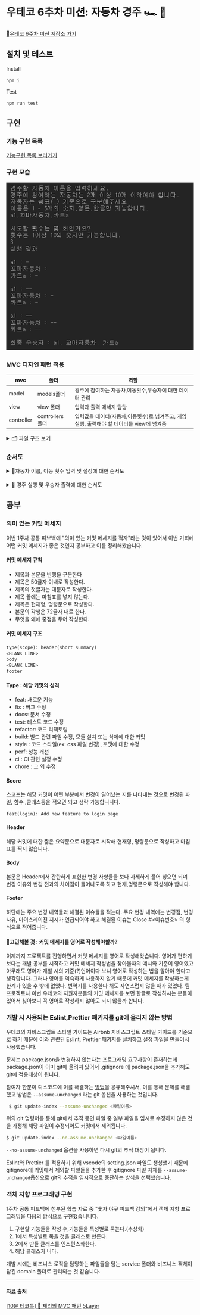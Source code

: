 # 우테코 6추차 미션: 자동차 경주 🏎️ 🏁

[🫙우테코 6주차 미션 저장소 가기](https://github.com/woowacourse-precourse/javascript-racingcar-6)

## 설치 및 테스트

Install

```
npm i
```

Test

```
npm run test
```

## 구현

### 기능 구현 목록

[기능구현 목록 보러가기](https://github.com/BadaHertz52/javascript-racingcar-6/blob/badahertz52/docs/README.md#%EC%9E%90%EB%8F%99%EC%B0%A8-%EA%B2%BD%EC%A3%BC)

### 구현 모습

<img  src="./readImages/racing_car.png" with="300px" alt="구현 모습"/>

### MVC 디자인 패턴 적용

| mvc        | 폴더             | 역할                                                                                       |
| ---------- | ---------------- | ------------------------------------------------------------------------------------------ |
| model      | models폴더       | 경주에 참여하는 자동차,이동횟수,우승자에 대한 데이터 관리                                  |
| view       | view 폴더        | 입력과 출력 메세지 담당                                                                    |
| controller | controllers 폴더 | 입력값을 데이터(자동차,이동횟수)로 넘겨주고, 게임 실행, 출력해야 할 데이터를 view에 넘겨줌 |

<details>
<summary> 🗂️ 파일 구조 보기</summary>
<div markdown="1">

```
📦src
 ┣ 📂constants
 ┃ ┣ 📜index.js
 ┃ ┣ 📜Message.js :입력,출력 메세지 관리
 ┃ ┣ 📜Regex.js  : 정규표현식 관리
 ┃ ┗ 📜Rule.js   : 게임 룰에 관한 변수 관리
 ┣ 📂controllers
 ┃ ┣ 📜Game.js  : 게임에 대한 전반적인 것들을 관리 (입력값을 받아서 게임 실행 환경 설정, 게임 실행,결과 출력)
 ┃ ┣ 📜index.js
 ┃ ┗ 📜InputController.js : 자동차 이름, 이동 횟수에 대한 입력값을 받아서 모델에 전달
 ┣ 📂models
 ┃ ┣ 📜Car.js : 경주에 참여하는 자동차 이름,전진 횟수에 대한 데이터 관리
 ┃ ┣ 📜CarList.js : 입력값을 받아서 유효성 검사를 진행 후 경주에 참여하는 자동차 배열을 생성
 ┃ ┣ 📜index.js
 ┃ ┣ 📜Referee.js : 경주 결과에 따라 우승자 판단
 ┃ ┗ 📜Round.js : 입력값을 받아 유효성 검사를 진행 및 이동 횟수에 대한 데이터 관리
 ┣ 📂utils
 ┃ ┣ 📜Error.js : 오류를 출력하는 유틸 함수 관리
 ┃ ┗ 📜index.js
 ┣ 📂view
 ┃ ┣ 📜index.js
 ┃ ┣ 📜InputView.js : 입력창 담당
 ┃ ┗ 📜OutputView.js :  메세지 출력 담당
 ┣ 📜App.js
 ┗ 📜index.js
```

</div>
</details>

### 순서도

<details>
<summary>📜자동차 이름, 이동 횟수 입력 및 설정에 대한 순서도</summary>
<img markdown='2' src="./readImages/자동차_이동횟수_순서도.png" alt="자동차 이름, 이동 횟수 입력 및 설정에 대한 순서도"/>
</details>
<br/>
<details>
<summary>📜 경주 실행 및 우승자 출력에 대한 순서도</summary>
<img   markdown='3' src="./readImages/racing_win.png" alt="경주 실행 및 우승자 출력에 대한 순서도" />
</details>

## 공부

### 의미 있는 커밋 메세지

이번 1주차 공통 피브백에 "의미 있는 커밋 메세지를 적자"라는 것이 있어서 이번 기회에 어떤 커밋 메세지가 좋은 것인지 공부하고 이를 정리해봤습니다.

#### 커밋 메세지 규칙

- 제목과 본문을 빈행을 구분한다
- 제목은 50글자 이내로 작성한다.
- 제목의 첫글자는 대문자로 작성한다.
- 제목 끝에는 마침표를 넣지 않는다.
- 제목은 현재형, 명령문으로 작성한다.
- 본문의 각행은 72글자 내로 한다.
- 무엇을 왜에 중점을 두어 작성한다.

#### 커밋 메세지 구조

```
type(scope): header(short summary)
<BLANK LINE>
body
<BLANK LINE>
footer
```

#### Type : 해당 커밋의 성격

- feat: 새로운 기능
- fix : 버그 수정
- docs: 문서 수정
- test: 테스트 코드 수정
- refactor: 코드 리팩토링
- build: 빌드 관련 파일 수정, 모듈 설치 또는 삭제에 대한 커밋
- style : 코드 스타일(ex: css 파일 변경) ,포맷에 대한 수정
- perf: 성능 개선
- ci : CI 관련 설정 수정
- chore : 그 외 수정

#### Score

스코프는 해당 커밋이 어떤 부분에서 변경이 일어났는 지를 나타내는 것으로 변경된 파일, 함수 ,클래스등을 적으면 되고 생략 가능합니니다.

```
feat(login): Add new feature to login page
```

#### Header

해당 커밋에 대한 짧은 요약문으로 대문자로 시작해 현재형, 명령문으로 작성하고 마침표를 찍지 않습니다.

#### Body

본문은 Header에서 간랸하게 표현한 변경 사항들을 보다 자세하게 풀어 넣으면 되며 변경 이유와 변경 전과의 차이점이 들어나도록 하고 현재,명령문으로 작성해야 합니다.

#### Footer

하단에는 주요 변경 내역들과 해결된 이슈들을 적는다.
주요 변경 내역에는 변경점, 변경 사유, 마이스레이젼 지시가 언급되어야 하고 해결된 이슈는 Close #<이슈번호> 의 형식으로 적어줍니다.

#### 🤔고민해볼 것 : 커밋 메세지를 영어로 작성해야할까?

이제까지 프로젝트를 진행하면서 커밋 메세지를 영어로 작성해왔습니다. 영어가 편하기보다는 개발 공부를 시작하고 커밋 메세지 작성법을 찾아볼때의 예시와 기준이 영어였고 아무래도 영어가 개발 시의 기준(?)언어이다 보니 영어로 작성하는 법을 알아야 한다고 생각합니다.
그러나 영어를 익숙하게 사용하지 않기 때문에 커밋 메세지를 작성하는게 한계가 있을 수 밖에 없었다. 번역기를 사용한다 해도 자연스럽지 않을 때가 있었다. 팀 프로젝트나 이번 우테코의 지원자분들의 커밋 메세지를 보면 한글로 작성하시는 분들이 있어서 칮아보니 꼭 영어로 작성하지 않아도 되지 않을까 합니다.

### 개발 시 사용되는 Eslint,Prettier 패키지를 git에 올리지 않는 방법

우테코의 자바스크립트 스타일 가이드는 Airbnb 자바스크립트 스타일 가이드를 기준으로 하기 때문에 이와 관련된 Eslint, Prettier 패키지를 설치하고 설정 파일을 만들어서 사용했습니다.

문제는 package.json을 변경하지 않는다는 프로그래밍 요구사항이 존재하는데 package.json이 이미 git에 올려져 있어서 .gitignore 에 package.json을 추가해도 git에 적용대상이 됩니다.

참여자 한분이 디스코드에 이를 해결하는 [방법](https://velog.io/@largopie/git-%ED%8A%B9%EC%A0%95-%ED%8C%8C%EC%9D%BC-%EC%9E%84%EC%8B%9C%EC%A0%81%EC%9C%BC%EB%A1%9C-%EC%BB%A4%EB%B0%8B%EC%97%90-%EC%A0%9C%EC%99%B8%ED%95%98%EA%B8%B0)을 공유해주셔서, 이를 통해 문제를 해결했고 방법은 `--assume-unchanged` 라는 git 옵션을 사용하는 것입니다.

```bash
 $ git update-index --assume-unchanged <파일이름>
```

위의 git 명령어를 통해 git에서 추적 중인 파일 중 일부 파일을 임시로 수정하지 않은 것을 가정해 해당 파일이 수정되어도 커밋에서 제외됩니다.

```bash
$ git update-index --no-assume-unchanged <파일이름>
```

`--no-assume-unchanged` 옵션을 사용하면 다시 git의 추적 대상이 됩니다.

Eslint와 Prettier 를 적용하기 위해 vscode의 setting.json 파일도 생성했기 때문에 gitignore에 커밋에서 제외할 파일들을 추가한 후 gitignore 파일 자체를 `--assume-unchanged`옵션으로 git의 추적을 임시적으로 중단하는 방식을 선택했습니다.

### 객체 지향 프로그래밍 구현

1주차 공통 피드백에 첨부된 학습 자료 중 "숫자 야구 피드백 강의"에서 객체 지향 프로그래밍을 다음의 방식으로 구현했습니니다.

1. 구현할 기능들을 작성 후,기능들을 특성별로 묶는다.(추상화)
2. 1에서 특성별로 묶을 것을 클래스로 만든다.
3. 2에서 만들 클래스를 인스턴스화한다.
4. 해당 클래스가 니다.

개발 시에는 비즈니스 로직을 담당하는 파일들을 담는 service 폴더와 비즈니스 객체이 담긴 domain 폴더로 관리되는 것 같습니다.

---

#### 자료 출처

[[10분 테코톡] 🧀 제리의 MVC 패턴](https://youtu.be/ogaXW6KPc8I?si=GMU4ZPVGRtPZhn0h)
[5Layer](https://sac4686.tistory.com/15)
